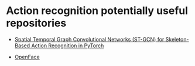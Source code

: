 # Action recognition potentially useful repositories

- [Spatial Temporal Graph Convolutional Networks (ST-GCN) for Skeleton-Based Action Recognition in PyTorch](https://github.com/yysijie/st-gcn)

- [OpenFace](https://github.com/TadasBaltrusaitis/OpenFace)